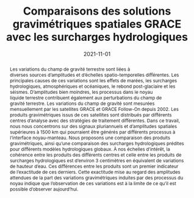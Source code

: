 ---
title: "Comparaisons des solutions gravimétriques spatiales GRACE avec les surcharges hydrologiques"
date: 2021-11-01
authors: "**Lecomte, H.**, Rosat, S. and Mandea, M."
publication_types: "1"
abstract: "Les variations du champ de gravité terrestre sont liées à diverses sources d’amplitudes et d’échelles spatio-temporelles différentes. Les principales causes de ces variations sont les effets de marées, les surcharges hydrologiques, atmosphériques et océaniques, le rebond post-glaciaire et les séismes.  D’amplitudes bien moindres, les processus dans le noyau liquide terrestre contribuent également aux perturbations du champ de gravité terrestre. Les variations du champ de gravité sont mesurées mensuellement par les satellites GRACE et GRACE Follow-On depuis 2002. Les produits gravimétriques issus de ces satellites sont distribués par différents centres d’analyse avec des stratégies de traitement différentes. Dans ce travail, nous nous concentrons sur des signaux pluriannuels et  d’amplitudes spatiales supérieures à 1500 km qui pourraient être générés par différents processus à l’interface noyau-manteau. Nous proposons une comparaison des produits gravimétriques, ainsi qu’une comparaison des surcharges hydrologiques prédites pour différents modèles hydrologiques globaux. À nos échelles d’intérêt, la cohérence entre les produits des différents centres et celle entre les produits de surcharges hydrologiques est d’environ 3 centimètres en équivalent de variations de hauteur d’eau. Ces différences entre les produits sont un premier indicateur de l’exactitude de ces derniers. Cette exactitude mise au regard des amplitudes attendues de la part des variations gravimétriques induites par des processus du noyau indique que l’observation de ces variations est à la limite de ce qu’il est possible d’observer aujourd’hui."
publication: "Colloque du G2"
info: ""
doi: ""
note: ""
folder_name: "h2021comparisons"
---